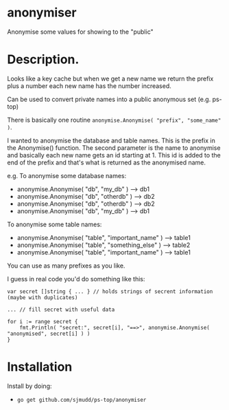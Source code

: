 # anonymiser
Anonymise some values for showing to the "public"

# Description.

Looks like a key cache but when we get a new name we return the
prefix plus a number each new name has the number increased.

Can be used to convert private names into a public anonymous set (e.g. ps-top)

There is basically one routine `anonymise.Anonymise( "prefix", "some_name" )`.

I wanted to anonymise the database and table names. This is the
prefix in the Anonymise() function.  The second parameter is the
name to anonymise and basically each new name gets an id starting
at 1. This id is added to the end of the prefix and that's what is
returned as the anonymised name.

e.g.
To anonymise some database names:
* anonymise.Anonymise( "db",    "my_db" )   --> db1
* anonymise.Anonymise( "db",    "otherdb" ) --> db2
* anonymise.Anonymise( "db",    "otherdb" ) --> db2
* anonymise.Anonymise( "db",    "my_db" )   --> db1

To anonymise some table names:
* anonymise.Anonymise( "table", "important_name" )  --> table1
* anonymise.Anonymise( "table", "something_else" )  --> table2
* anonymise.Anonymise( "table", "important_name" )  --> table1

You can use as many prefixes as you like.

I guess in real code you'd do something like this:
```
var secret []string { ... } // holds strings of secrent information (maybe with duplicates)

... // fill secret with useful data

for i := range secret {
	fmt.Println( "secret:", secret[i], "==>", anonymise.Anonymise( "anonymised", secret[i] ) )
}
``` 

# Installation

Install by doing:
* `go get github.com/sjmudd/ps-top/anonymiser`
